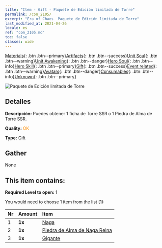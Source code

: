 ```yaml
---
title: "Item - Gift - Paquete de Edición limitada de Torre"
permalink: /con_2105/
excerpt: "Era of Chaos  Paquete de Edición limitada de Torre"
last_modified_at: 2021-04-26
locale: es
ref: "con_2105.md"
toc: false
classes: wide
---
```

 [Materials](/ItemsES/){: .btn .btn--primary}[Artifacts](/ItemsES/Artifacts/){: .btn .btn--success}[Unit Soul](/ItemsES/UnitSoul/){: .btn .btn--warning}[Unit Awakening](/ItemsES/UnitAwakening/){: .btn .btn--danger}[Hero Soul](/ItemsES/HeroSoul/){: .btn .btn--info}[Hero Skill](/ItemsES/HeroSkill/){: .btn .btn--primary}[Gift](/ItemsES/Gift/){: .btn .btn--success}[Event related](/ItemsES/Events/){: .btn .btn--warning}[Avatars](/ItemsES/Avatars/){: .btn .btn--danger}[Consumables](/ItemsES/Consumables/){: .btn .btn--info}[Unknown](/ItemsES/Unknown/){: .btn .btn--primary}

 ![Paquete de Edición limitada de Torre](/images/t/i_994006.png)

## Detalles
 **Descripción:** Puedes obtener 1 ficha de Torre SSR o 1 Piedra de Alma de Torre SSR.

 **Quality:** <span style="color: #FF8C00">OK</span>

 **Type:** Gift

## Gather

  None

## This item contains:

 **Required Level to open:** 1

 You would need to choose 1 item from the list (1):

  | Nr | Amount |     Item    |
  |:---|:-------|:------------|
  | 1 |  **1x** | [Naga](/ItemsES/unt_240/) |  | 
  | 2 |  **1x** | [Piedra de Alma de Naga Reina](/ItemsES/unt_325/) |  | 
  | 3 |  **1x** | [Gigante](/ItemsES/unt_241/) |  | 

